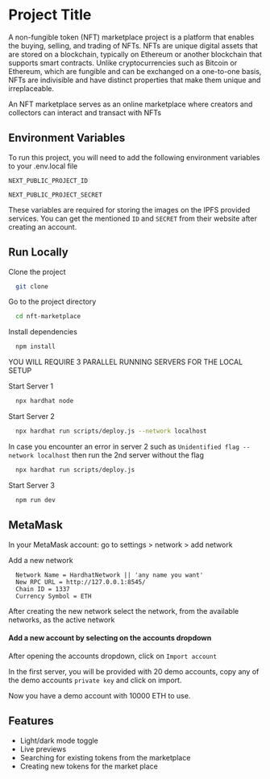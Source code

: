 
# Project Title

A non-fungible token (NFT) marketplace project is a platform that enables the buying, selling, and trading of NFTs. NFTs are unique digital assets that are stored on a blockchain, typically on Ethereum or another blockchain that supports smart contracts. Unlike cryptocurrencies such as Bitcoin or Ethereum, which are fungible and can be exchanged on a one-to-one basis, NFTs are indivisible and have distinct properties that make them unique and irreplaceable.

An NFT marketplace serves as an online marketplace where creators and collectors can interact and transact with NFTs


## Environment Variables

To run this project, you will need to add the following environment variables to your .env.local file

`NEXT_PUBLIC_PROJECT_ID`

`NEXT_PUBLIC_PROJECT_SECRET`

These variables are required for storing the images on the IPFS provided services.
You can get the mentioned `ID` and `SECRET` from their website after creating an account.
## Run Locally

Clone the project

```bash
  git clone
```

Go to the project directory

```bash
  cd nft-marketplace
```

Install dependencies

```bash
  npm install
```

YOU WILL REQUIRE 3 PARALLEL RUNNING SERVERS FOR THE LOCAL SETUP

Start Server 1

```bash
  npx hardhat node
```

Start Server 2

```bash
  npx hardhat run scripts/deploy.js --network localhost
```

In case you encounter an error in server 2 such as ```Unidentified flag --network localhost``` then run the 2nd server without the flag

```bash
  npx hardhat run scripts/deploy.js
```

Start Server 3

```bash
  npm run dev
```
## MetaMask
In your MetaMask account: go to settings > network > add network

Add a new network

```
  Network Name = HardhatNetwork || 'any name you want'
  New RPC URL = http://127.0.0.1:8545/
  Chain ID = 1337
  Currency Symbol = ETH
```

After creating the new network select the network, from the available networks, as the active network

#### Add a new account by selecting on the accounts dropdown
After opening the accounts dropdown, click on `Import account`

In the first server, you will be provided with 20 demo accounts, copy any of the demo accounts `private key` and click on import. 

Now you have a demo account with 10000 ETH <Not original ETH> to use.
## Features

- Light/dark mode toggle
- Live previews
- Searching for existing tokens from the marketplace
- Creating new tokens for the market place

